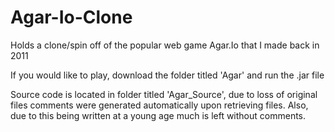 # Agar-Io-Clone
Holds a clone/spin off of the popular web game Agar.Io that I made back in 2011

If you would like to play, download the folder titled 'Agar' and run the .jar file

Source code is located in folder titled 'Agar_Source', due to loss of original files comments
were generated automatically upon retrieving files. Also, due to this being written at a young
age much is left without comments. 
